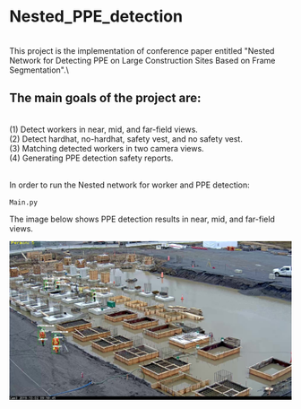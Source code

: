 # Nested_PPE_detection
<br /> This project is the implementation of conference paper entitled "Nested Network for Detecting PPE on Large Construction Sites Based on Frame Segmentation".\
## The main goals of the project are:

<br />(1) Detect workers in near, mid, and far-field views.
<br />(2) Detect hardhat, no-hardhat, safety vest, and no safety vest.
<br />(3) Matching detected workers in two camera views.
<br />(4) Generating PPE detection safety reports.

<br /> In order to run the Nested network for worker and PPE detection:
```
Main.py
```
The image below shows PPE detection results in near, mid, and far-field views.

![alt text](https://github.com/mohammadakz/Nested_PPE_detection/blob/master/PPE_Results.jpg)
